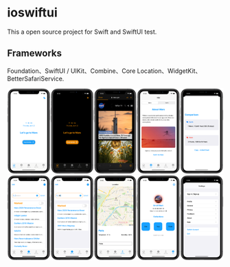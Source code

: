 # ioswiftui

This a open source project for Swift and SwiftUI test.

## Frameworks

Foundation、SwiftUI / UIKit、Combine、Core Location、WidgetKit、BetterSafariService.



<center> 
    <img src = "images/Starios01.png" width = "20%"/><img src = "images/Starios02.png" width = "20%"/><img src = "images/Starios03.png" width = "20%"/><img src = "images/Starios04.png" width = "20%"/><img src = "images/Starios05.png" width = "20%"/><img src = "images/Starios06.png" width = "20%"/><img src = "images/Starios07.png" width = "20%"/><img src = "images/Starios08.png" width = "20%"/><img src = "images/Starios09.png" width = "20%"/><img src = "images/Starios10.png" width = "20%"/>
</center>


​	

